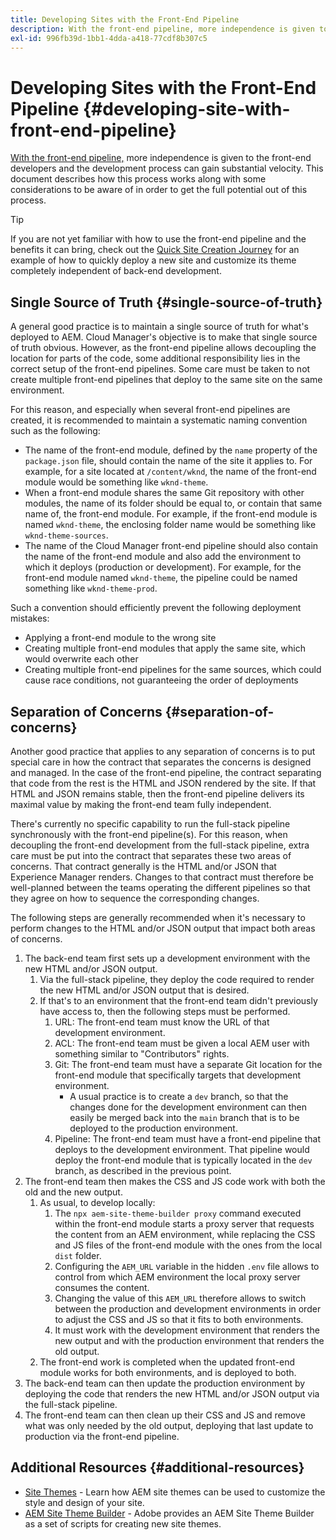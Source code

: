 ```yaml
---
title: Developing Sites with the Front-End Pipeline
description: With the front-end pipeline, more independence is given to front-end developers and the development process can gain substantial velocity.
exl-id: 996fb39d-1bb1-4dda-a418-77cdf8b307c5
---
```

# Developing Sites with the Front-End Pipeline {#developing-site-with-front-end-pipeline}

[With the front-end pipeline,](/help/implementing/cloud-manager/configuring-pipelines/introduction-ci-cd-pipelines.md#front-end) more independence is given to the front-end developers and the development process can gain substantial velocity. This document describes how this process works along with some considerations to be aware of in order to get the full potential out of this process.

>[!TIP]
>
>If you are not yet familiar with how to use the front-end pipeline and the benefits it can bring, check out the [Quick Site Creation Journey](/help/journey-sites/quick-site/overview.md) for an example of how to quickly deploy a new site and customize its theme completely independent of back-end development.

## Single Source of Truth {#single-source-of-truth}

A general good practice is to maintain a single source of truth for what's deployed to AEM. Cloud Manager's objective is to make that single source of truth obvious. However, as the front-end pipeline allows decoupling the location for parts of the code, some additional responsibility lies in the correct setup of the front-end pipelines. Some care must be taken to not create multiple front-end pipelines that deploy to the same site on the same environment.

For this reason, and especially when several front-end pipelines are created, it is recommended to maintain a systematic naming convention such as the following:

* The name of the front-end module, defined by the `name` property of the `package.json` file, should contain the name of the site it applies to. For example, for a site located at `/content/wknd`, the name of the front-end module would be something like `wknd-theme`.
* When a front-end module shares the same Git repository with other modules, the name of its folder should be equal to, or contain that same name of, the front-end module. For example, if the front-end module is named `wknd-theme`, the enclosing folder name would be something like `wknd-theme-sources`.
* The name of the Cloud Manager front-end pipeline should also contain the name of the front-end module and also add the environment to which it deploys (production or development). For example, for the front-end module named `wknd-theme`, the pipeline could be named something like `wknd-theme-prod`.

Such a convention should efficiently prevent the following deployment mistakes:

* Applying a front-end module to the wrong site
* Creating multiple front-end modules that apply the same site, which would overwrite each other
* Creating multiple front-end pipelines for the same sources, which could cause race conditions, not guaranteeing the order of deployments

## Separation of Concerns {#separation-of-concerns}

Another good practice that applies to any separation of concerns is to put special care in how the contract that separates the concerns is designed and managed. In the case of the front-end pipeline, the contract separating that code from the rest is the HTML and JSON rendered by the site. If that HTML and JSON remains stable, then the front-end pipeline delivers its maximal value by making the front-end team fully independent.

There's currently no specific capability to run the full-stack pipeline synchronously with the front-end pipeline(s). For this reason, when decoupling the front-end development from the full-stack pipeline, extra care must be put into the contract that separates these two areas of concerns. That contract generally is the HTML and/or JSON that Experience Manager renders. Changes to that contract must therefore be well-planned between the teams operating the different pipelines so that they agree on how to sequence the corresponding changes.

The following steps are generally recommended when it's necessary to perform changes to the HTML and/or JSON output that impact both areas of concerns.

1. The back-end team first sets up a development environment with the new HTML and/or JSON output.
   1. Via the full-stack pipeline, they deploy the code required to render the new HTML and/or JSON output that is desired.
   1. If that's to an environment that the front-end team didn't previously have access to, then the following steps must be performed.
      1. URL: The front-end team must know the URL of that development environment.
      1. ACL: The front-end team must be given a local AEM user with something similar to "Contributors" rights.
      1. Git: The front-end team must have a separate Git location for the front-end module that specifically targets that development environment.
         * A usual practice is to create a `dev` branch, so that the changes done for the development environment can then easily be merged back into the `main` branch that is to be deployed to the production environment.
      1. Pipeline: The front-end team must have a front-end pipeline that deploys to the development environment. That pipeline would deploy the front-end module that is typically located in the `dev` branch, as described in the previous point.
1. The front-end team then makes the CSS and JS code work with both the old and the new output.
   1. As usual, to develop locally:
      1. The `npx aem-site-theme-builder proxy` command executed within the front-end module starts a proxy server that requests the content from an AEM environment, while replacing the CSS and JS files of the front-end module with the ones from the local `dist` folder.
      1. Configuring the `AEM_URL` variable in the hidden `.env` file allows to control from which AEM environment the local proxy server consumes the content. 
      1. Changing the value of this `AEM_URL` therefore allows to switch between the production and development environments in order to adjust the CSS and JS so that it fits to both environments.
      1. It must work with the development environment that renders the new output and with the production environment that renders the old output.
   1. The front-end work is completed when the updated front-end module works for both environments, and is deployed to both.
1. The back-end team can then update the production environment by deploying the code that renders the new HTML and/or JSON output via the full-stack pipeline.
1. The front-end team can then clean up their CSS and JS and remove what was only needed by the old output, deploying that last update to production via the front-end pipeline.

## Additional Resources {#additional-resources}

* [Site Themes](/help/sites-cloud/administering/site-creation/site-themes.md) - Learn how AEM site themes can be used to customize the style and design of your site.
* [AEM Site Theme Builder](https://github.com/adobe/aem-site-theme-builder) - Adobe provides an AEM Site Theme Builder as a set of scripts for creating new site themes.
